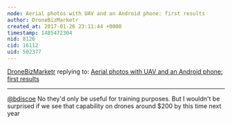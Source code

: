 ```yaml
---
node: Aerial photos with UAV and an Android phone: first results
author: DroneBizMarketr
created_at: 2017-01-26 23:11:44 +0000
timestamp: 1485472304
nid: 8126
cid: 16112
uid: 502377
---
```




[DroneBizMarketr](../profile/DroneBizMarketr) replying to: [Aerial photos with UAV and an Android phone: first results](../notes/bdiscoe/06-09-2013/aerial-photos-with-uav-and-an-android-phone-first-results)

----
[@bdiscoe](/profile/bdiscoe) No they'd only be useful for training purposes. But I wouldn't be surprised if we see that capability on drones around $200 by this time next year